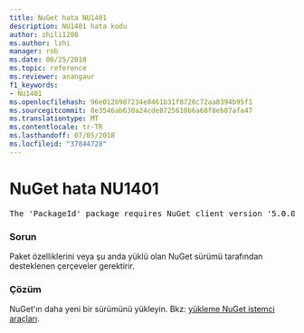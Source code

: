 ```yaml
---
title: NuGet hata NU1401
description: NU1401 hata kodu
author: zhili1208
ms.author: lzhi
manager: rob
ms.date: 06/25/2018
ms.topic: reference
ms.reviewer: anangaur
f1_keywords:
- NU1401
ms.openlocfilehash: 96e012b987234e8461b31f8726c72aa8394b95f1
ms.sourcegitcommit: 8e3546ab630a24cde8725610b6a68f8eb87afa47
ms.translationtype: MT
ms.contentlocale: tr-TR
ms.lasthandoff: 07/05/2018
ms.locfileid: "37844728"
---
```

# <a name="nuget-error-nu1401"></a>NuGet hata NU1401

<pre>The 'PackageId' package requires NuGet client version '5.0.0' or above, but the current NuGet version is '4.3.0'.</pre>

### <a name="issue"></a>Sorun
Paket özelliklerini veya şu anda yüklü olan NuGet sürümü tarafından desteklenen çerçeveler gerektirir.

### <a name="solution"></a>Çözüm
NuGet'ın daha yeni bir sürümünü yükleyin. Bkz: [yükleme NuGet istemci araçları](../../install-nuget-client-tools.md).